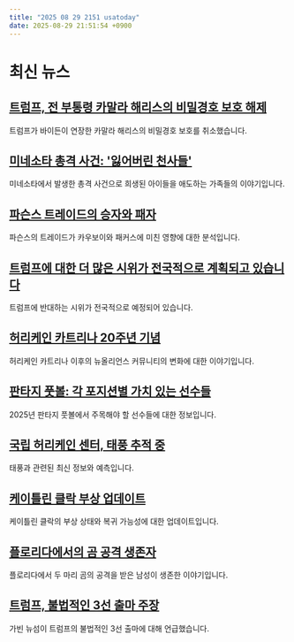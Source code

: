 ```yaml
---
title: "2025 08 29 2151 usatoday"
date: 2025-08-29 21:51:54 +0900
---
```


# 최신 뉴스
## [트럼프, 전 부통령 카말라 해리스의 비밀경호 보호 해제](https://www.usatoday.com/story/news/politics/2025/08/29/trump-cancels-kamala-harris-secret-service-protection/85884122007/)
 트럼프가 바이든이 연장한 카말라 해리스의 비밀경호 보호를 취소했습니다.
## [미네소타 총격 사건: '잃어버린 천사들'](https://www.usatoday.com/story/news/nation/2025/08/28/minneapolis-shooting-annunciation-church-victims/85857593007/)
 미네소타에서 발생한 총격 사건으로 희생된 아이들을 애도하는 가족들의 이야기입니다.
## [파슨스 트레이드의 승자와 패자](https://www.usatoday.com/story/sports/nfl/columnist/nate-davis/2025/08/28/micah-parsons-trade-cowboys-packers-winners-losers-jerry-jones/85875337007/)
 파슨스의 트레이드가 카우보이와 패커스에 미친 영향에 대한 분석입니다.
## [트럼프에 대한 더 많은 시위가 전국적으로 계획되고 있습니다](https://www.usatoday.com/story/news/nation/2025/08/29/trump-billionaires-labor-day-protests/85839663007/)
 트럼프에 반대하는 시위가 전국적으로 예정되어 있습니다.
## [허리케인 카트리나 20주년 기념](https://www.usatoday.com/story/news/nation/2025/08/28/new-orleans-communities-after-hurricane-katrina/85494916007/)
 허리케인 카트리나 이후의 뉴올리언스 커뮤니티의 변화에 대한 이야기입니다.
## [판타지 풋볼: 각 포지션별 가치 있는 선수들](https://www.usatoday.com/story/sports/fantasy/football/2025/08/29/fantasy-football-value-picks-sleepers-2025/85855987007/)
 2025년 판타지 풋볼에서 주목해야 할 선수들에 대한 정보입니다.
## [국립 허리케인 센터, 태풍 추적 중](https://www.usatoday.com/story/news/weather/2025/08/29/national-hurricane-center-tracking-tropical-waves-pacific-atlantic/85883618007/)
 태풍과 관련된 최신 정보와 예측입니다.
## [케이틀린 클락 부상 업데이트](https://www.usatoday.com/story/sports/wnba/fever/2025/08/29/caitlin-clark-injury-update-will-fever-guard-return-vs-sparks/85856789007/)
 케이틀린 클락의 부상 상태와 복귀 가능성에 대한 업데이트입니다.
## [플로리다에서의 곰 공격 생존자](https://www.usatoday.com/story/news/nation/2025/08/28/florida-bear-attack-video/85857614007/)
 플로리다에서 두 마리 곰의 공격을 받은 남성이 생존한 이야기입니다.
## [트럼프, 불법적인 3선 출마 주장](https://www.usatoday.com/story/news/politics/2025/08/28/gavin-newsom-trump-third-term/85869028007/)
 가빈 뉴섬이 트럼프의 불법적인 3선 출마에 대해 언급했습니다.